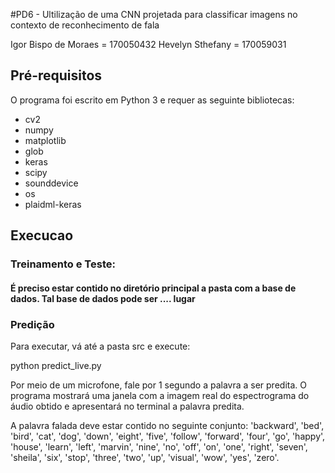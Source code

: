 #PD6 - Ultilização de uma CNN projetada para classificar imagens no contexto de reconhecimento de fala

Igor Bispo de Moraes = 170050432
Hevelyn Sthefany = 170059031

## Pré-requisitos

O programa foi escrito em Python 3 e requer as seguinte bibliotecas:
- cv2
- numpy
- matplotlib
- glob
- keras
- scipy
- sounddevice
- os 
- plaidml-keras


## Execucao

### Treinamento e Teste:



#### É preciso estar contido no diretório principal a pasta com a base de dados. Tal base de dados pode ser .... lugar

### Predição
Para executar, vá até a pasta src e execute:

python predict_live.py

Por meio de um microfone, fale por 1 segundo a palavra a ser predita. O programa mostrará uma janela com a imagem real do espectrograma do áudio obtido e apresentará no terminal a palavra predita.

A palavra falada deve estar contido no seguinte conjunto: 'backward', 'bed', 'bird', 'cat', 'dog', 'down', 'eight', 'five', 'follow', 'forward', 'four', 'go', 'happy', 'house', 'learn', 'left', 'marvin', 'nine', 'no', 'off', 'on', 'one', 'right', 'seven', 'sheila', 'six', 'stop', 'three', 'two', 'up', 'visual', 'wow', 'yes', 'zero'.

